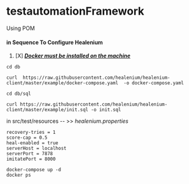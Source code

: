 # testautomationFramework
Using POM 

#### in Sequence To Configure Healenium

1. [X]  **_[Docker must be installed on the machine](http://localhost:7878/healenium/report/0cdcb909-73c2-4e74-a7f2-d46c06929a8f)_**
```
cd db
```
```
curl  https://raw.githubusercontent.com/healenium/healenium-client/master/example/docker-compose.yaml  -o docker-compose.yaml
```
```
cd db/sql
```
```
curl https://raw.githubusercontent.com/healenium/healenium-client/master/example/init.sql -o init.sql
```
in src/test/resources -- >>  *healenium.properties*
```
recovery-tries = 1
score-cap = 0.5
heal-enabled = true
serverHost = localhost
serverPort = 7878
imitatePort = 8000
```
```
docker-compose up -d 
docker ps
```


